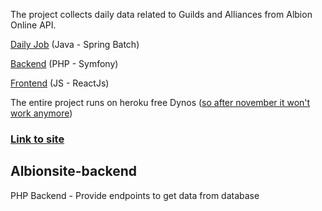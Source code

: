 The project collects daily data related to Guilds and Alliances from Albion Online API.

[Daily Job](https://github.com/hugarty/albionsite-job) (Java - Spring Batch)

[Backend](https://github.com/hugarty/albionsite-backend) (PHP - Symfony)

[Frontend](https://github.com/hugarty/albionsite-frontend) (JS - ReactJs)

The entire project runs on heroku free Dynos ([so after november it won't work anymore](https://blog.heroku.com/next-chapter))

### [Link to site](https://albionsite-frontend.herokuapp.com/)

Albionsite-backend
---
PHP Backend - Provide endpoints to get data from database
